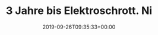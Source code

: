 ---
retweeted: false
source: <a href="https://mobile.twitter.com" rel="nofollow">Twitter Web App</a>
entities:
  user_mentions:
  - name: Ultimate Ears
    screen_name: ultimateears
    indices:
    - '43'
    - '56'
    id_str: '491787952'
    id: '491787952'
  urls: []
  symbols: []
  media:
  - expanded_url: https://twitter.com/bascht/status/1177154734328832000/photo/1
    indices:
    - '73'
    - '96'
    url: https://t.co/WwaMErneua
    media_url: http://pbs.twimg.com/media/EFYX_afWsAAyYdU.png
    id_str: '1177154730813992960'
    id: '1177154730813992960'
    media_url_https: https://pbs.twimg.com/media/EFYX_afWsAAyYdU.png
    sizes:
      medium:
        w: '813'
        h: '249'
        resize: fit
      thumb:
        w: '150'
        h: '150'
        resize: crop
      small:
        w: '680'
        h: '208'
        resize: fit
      large:
        w: '813'
        h: '249'
        resize: fit
    type: photo
    display_url: pic.twitter.com/WwaMErneua
  hashtags: []
display_text_range:
- '0'
- '96'
favorite_count: '2'
id_str: '1177154734328832000'
truncated: false
retweet_count: '0'
id: '1177154734328832000'
possibly_sensitive: false
created_at: Thu Sep 26 09:35:33 +0000 2019
favorited: false
full_text: "3 Jahre bis Elektroschrott. \nNicht so gut, [@ultimateears](https://twitter.com/ultimateears).
  \nNicht so gut."
lang: de
extended_entities:
  media:
  - expanded_url: https://twitter.com/bascht/status/1177154734328832000/photo/1
    indices:
    - '73'
    - '96'
    url: https://t.co/WwaMErneua
    media_url: http://pbs.twimg.com/media/EFYX_afWsAAyYdU.png
    id_str: '1177154730813992960'
    id: '1177154730813992960'
    media_url_https: https://pbs.twimg.com/media/EFYX_afWsAAyYdU.png
    sizes:
      medium:
        w: '813'
        h: '249'
        resize: fit
      thumb:
        w: '150'
        h: '150'
        resize: crop
      small:
        w: '680'
        h: '208'
        resize: fit
      large:
        w: '813'
        h: '249'
        resize: fit
    type: photo
    display_url: pic.twitter.com/WwaMErneua
tags:
- pesos:twitter
date: '2019-09-26T09:35:33+00:00'
src: https://twitter.com/bascht/status/1177154734328832000
original_url: https://twitter.com/bascht/status/1177154734328832000
type: twitter_tweet
media_url: https://img.bascht.com/twitter/pbs.twimg.com/media/EFYX_afWsAAyYdU.png
text: "3 Jahre bis Elektroschrott. \nNicht so gut, [@ultimateears](https://twitter.com/ultimateears).
  \nNicht so gut."
title: "3 Jahre bis Elektroschrott. \nNi"

---